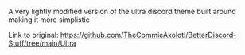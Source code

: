 A very lightly modified version of the ultra discord theme built around making it more simplistic

Link to original: https://github.com/TheCommieAxolotl/BetterDiscord-Stuff/tree/main/Ultra
